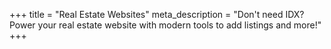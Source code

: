 +++
title = "Real Estate Websites"
meta_description = "Don't need IDX? Power your real estate website with modern tools to add listings and more!"
+++